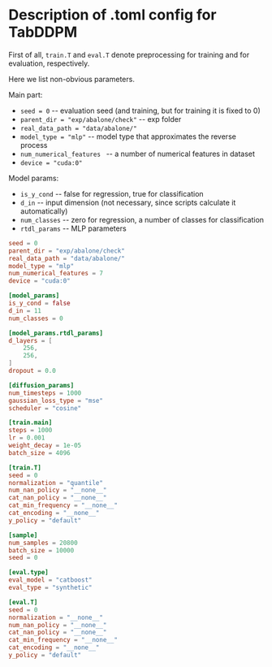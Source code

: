 # Description of .toml config for TabDDPM
First of all, `train.T` and `eval.T` denote preprocessing for training and for evaluation, respectively.  

Here we list non-obvious parameters.  

Main part:
- `seed = 0` -- evaluation seed (and training, but for training it is fixed to 0)
- `parent_dir = "exp/abalone/check"` -- exp folder
- `real_data_path = "data/abalone/"`
- `model_type = "mlp"` -- model type that approximates the reverse process
- `num_numerical_features ` -- a number of numerical features in dataset
- `device = "cuda:0"`

Model params:
- `is_y_cond` -- false for regression, true for classification
- `d_in` -- input dimension (not necessary, since scripts calculate it automatically)
- `num_classes` -- zero for regression, a number of classes for classification
- `rtdl_params` -- MLP parameters

```toml
seed = 0
parent_dir = "exp/abalone/check"
real_data_path = "data/abalone/"
model_type = "mlp"
num_numerical_features = 7
device = "cuda:0"

[model_params]
is_y_cond = false
d_in = 11
num_classes = 0

[model_params.rtdl_params]
d_layers = [
    256,
    256,
]
dropout = 0.0

[diffusion_params]
num_timesteps = 1000
gaussian_loss_type = "mse"
scheduler = "cosine"

[train.main]
steps = 1000
lr = 0.001
weight_decay = 1e-05
batch_size = 4096

[train.T]
seed = 0
normalization = "quantile"
num_nan_policy = "__none__"
cat_nan_policy = "__none__"
cat_min_frequency = "__none__"
cat_encoding = "__none__"
y_policy = "default"

[sample]
num_samples = 20800
batch_size = 10000
seed = 0

[eval.type]
eval_model = "catboost"
eval_type = "synthetic"

[eval.T]
seed = 0
normalization = "__none__"
num_nan_policy = "__none__"
cat_nan_policy = "__none__"
cat_min_frequency = "__none__"
cat_encoding = "__none__"
y_policy = "default"

```